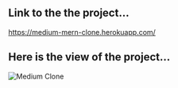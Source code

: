 ## Link to the the project...
<a href="https://github.com/nurkocar/medium-mern-project" target="_blank">https://medium-mern-clone.herokuapp.com/</a>

## Here is the view of the project...

![Medium Clone](MediumClone.gif)


